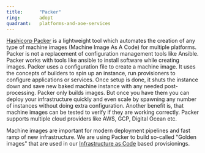 ```yaml
---
title:      "Packer"
ring:       adopt
quadrant:   platforms-and-aoe-services
---
```


[Hashicorp Packer](https://www.packer.io/intro/getting-started/build-image.html) is a lightweight tool which automates the creation of any type of machine images (Machine Image As A Code) for multiple platforms. 
Packer is not a replacement of configuration management tools like Ansible. Packer works with tools like ansible to install software while creating images. 
Packer uses a configuration file to create a machine image. It uses the concepts of builders to spin up an instance, run provisioners to configure applications or services. 
Once setup is done, it shuts the instance down and save new baked machine instance with any needed post-processing. 
Packer only builds images. But once you have them you can deploy your infrastructure quickly and even scale by spawning any number of instances without doing extra configuration. 
Another benefit is, that machine images can be tested to verify if they are working correctly.
Packer supports multiple cloud providers like AWS, GCP, Digital Ocean etc.

Machine images are important for modern deployment pipelines and fast ramp of new infrastructure. 
We are using Packer to build so-called "Golden images" that are used in our [Infrastructure as Code](/methods-and-patterns/infrastructure-as-code.html) based provisionings.
